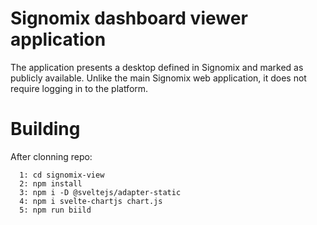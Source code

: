 # Signomix dashboard viewer application

The application presents a desktop defined in Signomix and marked as publicly available. Unlike the main Signomix web application, it does not require logging in to the platform.

# Building

After clonning repo:

```
  1: cd signomix-view
  2: npm install
  3: npm i -D @sveltejs/adapter-static
  4: npm i svelte-chartjs chart.js
  5: npm run biild
```
